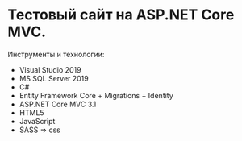 # Тестовый сайт на ASP.NET Core MVC.

Инструменты и технологии:

* Visual Studio 2019
* MS SQL Server 2019
* С#
* Entity Framework Core + Migrations + Identity
* ASP.NET Core MVC 3.1
* HTML5
* JavaScript
* SASS => css

